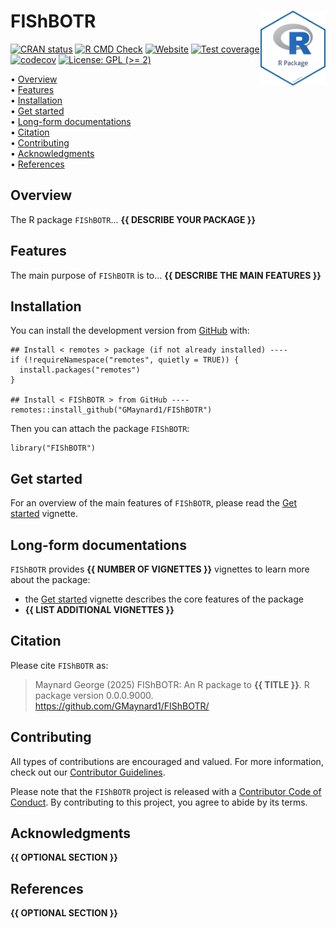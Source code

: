 <!-- README.md is generated from README.Rmd. Please edit that file -->

# FIShBOTR <img src="man/figures/package-sticker.png" align="right" style="float:right; height:120px;"/>

<!-- badges: start -->

[![CRAN
status](https://www.r-pkg.org/badges/version/FIShBOTR)](https://CRAN.R-project.org/package=FIShBOTR)
[![R CMD
Check](https://github.com/GMaynard1/FIShBOTR/actions/workflows/R-CMD-check.yaml/badge.svg)](https://github.com/GMaynard1/FIShBOTR/actions/workflows/R-CMD-check.yaml)
[![Website](https://github.com/GMaynard1/FIShBOTR/actions/workflows/pkgdown.yaml/badge.svg)](https://github.com/GMaynard1/FIShBOTR/actions/workflows/pkgdown.yaml)
[![Test
coverage](https://github.com/GMaynard1/FIShBOTR/actions/workflows/test-coverage.yaml/badge.svg)](https://github.com/GMaynard1/FIShBOTR/actions/workflows/test-coverage.yaml)
[![codecov](https://codecov.io/gh/GMaynard1/FIShBOTR/branch/master/graph/badge.svg)](https://codecov.io/gh/GMaynard1/FIShBOTR)
[![License: GPL (&gt;=
2)](https://img.shields.io/badge/License-GPL%20%28%3E%3D%202%29-blue.svg)](https://choosealicense.com/licenses/gpl-2.0/)
<!-- badges: end -->

<p align="left">
• <a href="#overview">Overview</a><br> •
<a href="#features">Features</a><br> •
<a href="#installation">Installation</a><br> •
<a href="#get-started">Get started</a><br> •
<a href="#long-form-documentations">Long-form documentations</a><br> •
<a href="#citation">Citation</a><br> •
<a href="#contributing">Contributing</a><br> •
<a href="#acknowledgments">Acknowledgments</a><br> •
<a href="#references">References</a>
</p>

## Overview

The R package `FIShBOTR`… **{{ DESCRIBE YOUR PACKAGE }}**

## Features

The main purpose of `FIShBOTR` is to… **{{ DESCRIBE THE MAIN FEATURES
}}**

## Installation

You can install the development version from
[GitHub](https://github.com/) with:

    ## Install < remotes > package (if not already installed) ----
    if (!requireNamespace("remotes", quietly = TRUE)) {
      install.packages("remotes")
    }

    ## Install < FIShBOTR > from GitHub ----
    remotes::install_github("GMaynard1/FIShBOTR")

Then you can attach the package `FIShBOTR`:

    library("FIShBOTR")

## Get started

For an overview of the main features of `FIShBOTR`, please read the [Get
started](https://GMaynard1.github.io/FIShBOTR/articles/FIShBOTR.html)
vignette.

## Long-form documentations

`FIShBOTR` provides **{{ NUMBER OF VIGNETTES }}** vignettes to learn
more about the package:

-   the [Get
    started](https://GMaynard1.github.io/FIShBOTR/articles/FIShBOTR.html)
    vignette describes the core features of the package
-   **{{ LIST ADDITIONAL VIGNETTES }}**

## Citation

Please cite `FIShBOTR` as:

> Maynard George (2025) FIShBOTR: An R package to **{{ TITLE }}**. R
> package version 0.0.0.9000. <https://github.com/GMaynard1/FIShBOTR/>

## Contributing

All types of contributions are encouraged and valued. For more
information, check out our [Contributor
Guidelines](https://github.com/GMaynard1/FIShBOTR/blob/main/CONTRIBUTING.md).

Please note that the `FIShBOTR` project is released with a [Contributor
Code of
Conduct](https://contributor-covenant.org/version/2/1/CODE_OF_CONDUCT.html).
By contributing to this project, you agree to abide by its terms.

## Acknowledgments

**{{ OPTIONAL SECTION }}**

## References

**{{ OPTIONAL SECTION }}**
